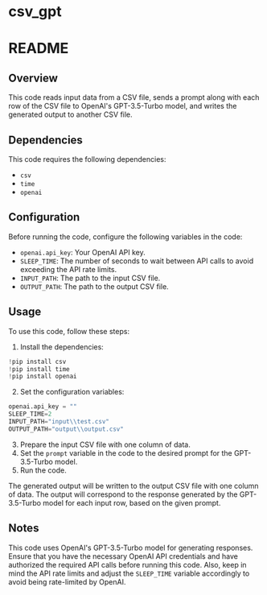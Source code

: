 # csv_gpt
# README

## Overview

This code reads input data from a CSV file, sends a prompt along with each row of the CSV file to OpenAI's GPT-3.5-Turbo model, and writes the generated output to another CSV file.

## Dependencies

This code requires the following dependencies:
- `csv`
- `time`
- `openai`

## Configuration

Before running the code, configure the following variables in the code:
- `openai.api_key`: Your OpenAI API key.
- `SLEEP_TIME`: The number of seconds to wait between API calls to avoid exceeding the API rate limits.
- `INPUT_PATH`: The path to the input CSV file.
- `OUTPUT_PATH`: The path to the output CSV file.

## Usage

To use this code, follow these steps:
1. Install the dependencies:
```python
!pip install csv
!pip install time
!pip install openai
```
2. Set the configuration variables:
```python
openai.api_key = ""
SLEEP_TIME=2
INPUT_PATH="input\\test.csv"
OUTPUT_PATH="output\\output.csv"
```
3. Prepare the input CSV file with one column of data.
4. Set the `prompt` variable in the code to the desired prompt for the GPT-3.5-Turbo model.
5. Run the code.

The generated output will be written to the output CSV file with one column of data. The output will correspond to the response generated by the GPT-3.5-Turbo model for each input row, based on the given prompt.

## Notes

This code uses OpenAI's GPT-3.5-Turbo model for generating responses. Ensure that you have the necessary OpenAI API credentials and have authorized the required API calls before running this code. Also, keep in mind the API rate limits and adjust the `SLEEP_TIME` variable accordingly to avoid being rate-limited by OpenAI.
